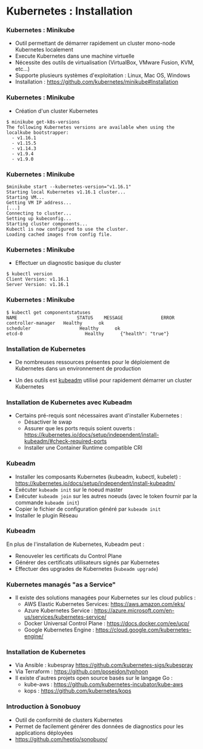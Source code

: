 # Kubernetes : Installation

### Kubernetes : Minikube

- Outil permettant de démarrer rapidement un cluster mono-node Kubernetes localement
- Execute Kubernetes dans une machine virtuelle
- Nécessite des outils de virtualisation (VirtualBox, VMware Fusion, KVM, etc...)
- Supporte plusieurs systèmes d'exploitation : Linux, Mac OS, Windows
- Installation : <https://github.com/kubernetes/minikube#Installation>


### Kubernetes : Minikube

- Création d'un cluster Kubernetes

```console
$ minikube get-k8s-versions
The following Kubernetes versions are available when using the localkube bootstrapper:
  - v1.16.1
  - v1.15.5
  - v1.14.3
  - v1.9.4
  - v1.9.0
```

### Kubernetes : Minikube

```console
$minikube start --kubernetes-version="v1.16.1"
Starting local Kubernetes v1.16.1 cluster...
Starting VM...
Getting VM IP address...
[...]
Connecting to cluster...
Setting up kubeconfig...
Starting cluster components...
Kubectl is now configured to use the cluster.
Loading cached images from config file.
```

### Kubernetes : Minikube

- Effectuer un diagnostic basique du cluster

```console
$ kubectl version
Client Version: v1.16.1
Server Version: v1.16.1
```


### Kubernetes : Minikube

```console
$ kubectl get componentstatuses
NAME                      STATUS    MESSAGE              ERROR
controller-manager   Healthy      ok
scheduler                  Healthy      ok
etcd-0                       Healthy      {"health": "true"}
```

### Installation de Kubernetes


- De nombreuses ressources présentes pour le déploiement de Kubernetes dans un environnement de production

- Un des outils est [kubeadm](https://github.com/kubernetes/kubeadm) utilisé pour rapidement démarrer un cluster Kubernetes

### Installation de Kubernetes avec Kubeadm

- Certains pré-requis sont nécessaires avant d'installer Kubernetes :
    - Désactiver le swap
    - Assurer que les ports requis soient ouverts : <https://kubernetes.io/docs/setup/independent/install-kubeadm/#check-required-ports>
    - Installer une Container Runtime compatible CRI

### Kubeadm

- Installer les composants Kubernetes (kubeadm, kubectl, kubelet) : <https://kubernetes.io/docs/setup/independent/install-kubeadm/>
- Exécuter `kubeadm init` sur le noeud master
- Exécuter `kubeadm join` sur les autres noeuds (avec le token fournir par la commande `kubeadm init`)
- Copier le fichier de configuration généré par `kubeadm init`
- Installer le plugin Réseau

### Kubeadm

En plus de l'installation de Kubernetes, Kubeadm peut :

- Renouveler les certificats du Control Plane
- Générer des certificats utilisateurs signés par Kubernetes
- Effectuer des upgrades de Kubernetes (`kubeadm upgrade`)

### Kubernetes managés "as a Service"

- Il existe des solutions managées pour Kubernetes sur les cloud publics :
    - AWS Elastic Kubernetes Services: <https://aws.amazon.com/eks/>
    - Azure Kubernetes Service : <https://azure.microsoft.com/en-us/services/kubernetes-service/>
    - Docker Universal Control Plane : <https://docs.docker.com/ee/ucp/>
    - Google Kubernetes Engine : <https://cloud.google.com/kubernetes-engine/>

### Installation de Kubernetes

- Via Ansible : kubespray <https://github.com/kubernetes-sigs/kubespray>
- Via Terraform : <https://github.com/poseidon/typhoon>
- Il existe d'autres projets open source basés sur le langage Go :
    - kube-aws : <https://github.com/kubernetes-incubator/kube-aws>
    - kops : <https://github.com/kubernetes/kops>

### Introduction à Sonobuoy

- Outil de conformité de clusters Kubernetes
- Permet de facilement générer des données de diagnostics pour les applications déployées
- <https://github.com/heptio/sonobuoy/>

